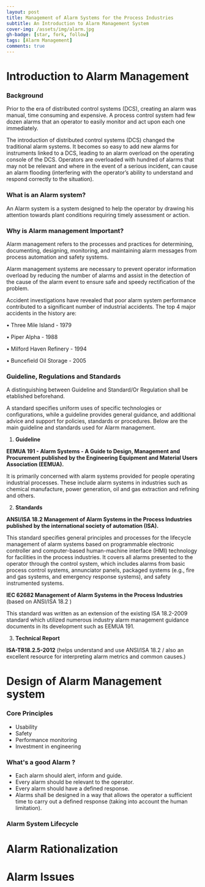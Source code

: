 ```yaml
---
layout: post
title: Management of Alarm Systems for the Process Industries 
subtitle: An Introduction to Alarm Management System
cover-img: /assets/img/alarm.jpg
gh-badge: [star, fork, follow]
tags: [Alarm Management]
comments: true
---
```

# Introduction to Alarm Management
### Background

Prior to the era of distributed control systems (DCS), creating an alarm was manual, time consuming and expensive. A process control system had few dozen alarms that an operator to easily monitor and act upon each one immediately.

The introduction of distributed control systems (DCS) changed the traditional alarm systems. It becomes so easy to add new alarms for instruments linked to a DCS, leading to an alarm overload on the operating console of the DCS. Operators are overloaded with hundred of alarms that may not be relevant and where in the event of a serious incident, can cause an alarm flooding (interfering with the operator’s ability to understand and respond correctly to the situation).

### What is an Alarm system?
An Alarm system is a system designed to help the operator by drawing his attention towards plant conditions requiring timely assessment or action.

### Why is Alarm management Important?

Alarm management refers to the processes and practices for determining, documenting, designing, monitoring, and maintaining alarm messages from process automation and safety systems.

Alarm management systems are necessary to prevent operator information overload by reducing the number of alarms and assist in the detection of the cause of the alarm event to ensure safe and speedy rectification of the problem.

Accident investigations have revealed that poor alarm system performance contributed to a significant number of industrial accidents.
The top 4 major accidents in the history are: 

• Three Mile Island - 1979

• Piper Alpha - 1988

• Milford Haven Refinery - 1994

• Buncefield Oil Storage - 2005

### Guideline, Regulations and Standards

A distinguishing between Guideline and Standard/Or Regulation shall be etablished beforehand. 

A standard specifies uniform uses of specific technologies or configurations, while a guideline provides general guidance, and additional advice and support for policies, standards or procedures. Below are the main guideline and standards used for Alarm management.

1. **Guideline**

**EEMUA 191 - Alarm Systems - A Guide to Design, Management and Procurement published by the Engineering Equipment and Material Users Association (EEMUA).**

It is primarily concerned with alarm systems provided for people operating industrial processes. These include alarm systems in industries such as chemical manufacture, power generation, oil and gas extraction and refining and others.

2. **Standards**

**ANSI/ISA 18.2 Management of Alarm Systems in the Process Industries published by the international society of automation (ISA).**

This standard specifies general principles and processes for the lifecycle management of alarm systems based on programmable electronic controller and computer-based human-machine interface (HMI) technology for facilities in the process industries. It covers all alarms presented to the operator through the control system, which includes alarms from basic process control systems, annunciator panels, packaged systems (e.g., fire and gas systems, and emergency response systems), and safety instrumented systems.

**IEC 62682 Management of Alarm Systems in the Process Industries** (based on ANSI/ISA 18.2 )

This standard was written as an extension of the existing ISA 18.2-2009 standard which utilized numerous industry alarm management guidance documents in its development such as EEMUA 191.

3. **Technical Report**

**ISA-TR18.2.5-2012** (helps understand and use ANSI/ISA 18.2  / also an excellent resource for interpreting alarm metrics and common causes.)


# Design of Alarm Management system

### Core Principles

- Usability
- Safety
- Performance monitoring
- Investment in engineering


### What's a good Alarm ?

- Each alarm should alert, inform and guide.
- Every alarm should be relevant to the operator.
- Every alarm should have a defined response.
- Alarms shall be designed in a way that allows the operator a sufficient time to carry out a defined response (taking into account the human limitation).

### Alarm System Lifecycle


# Alarm Rationalization

# Alarm Issues

